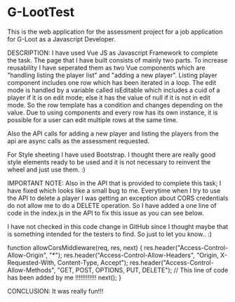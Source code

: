 # G-LootTest
This is the web application for the assessment project for a job application for G-Loot as a Javascript Developer.

DESCRIPTION:
I have used Vue JS as Javascript Framework to complete the task. The page that I have built consists of mainly two parts. To increase reusability I have seperated them as two Vue components which are "handling listing the player list" and "adding a new player". Listing player component includes one row which has been iterated in a loop. The edit mode is handled by a variable called isEditable which includes a cuid of a player if it is on edit mode; else it has the value of null if it is not in edit mode. So the row template has a condition and changes depending on the value. Due to using components and every row has its own instance, it is possible for a user can edit multiple rows at the same time.

Also the API calls for adding a new player and listing the players from the api are async calls as the assessment requested.

For Style sheeting I have used Bootstrap. I thought there are really good style elements ready to be used and it is not necessary to reinvent the wheel and just use them. :)

IMPORTANT NOTE:
Also in the API that is provided to complete this task; I have fixed which looks like a small bug to me. Everytime when I try to use the API to delete a player I was getting an exception about CORS credentials do not allow me to do a DELETE operation. So I have added a one line of code in the index.js in the API to fix this issue as you can see below.

I have not checked in this code change in GitHub since I thought maybe that is something intended for the testers to find. So just to let you know.. :)

function allowCorsMiddleware(req, res, next) {
  res.header("Access-Control-Allow-Origin", "*");
  res.header("Access-Control-Allow-Headers", "Origin, X-Requested-With, Content-Type, Accept");
  res.header("Access-Control-Allow-Methods", "GET, POST, OPTIONS, PUT, DELETE"); // This line of code has been added by me !!!!!!!!!!!!
  next();
}


CONCLUSION:
It was really fun!!!
